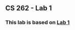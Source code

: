 ## CS 262 - Lab 1

### This lab is based on [Lab 1](https://cs.calvin.edu/courses/cs/262/kvlinden/01introduction/lab.html)
